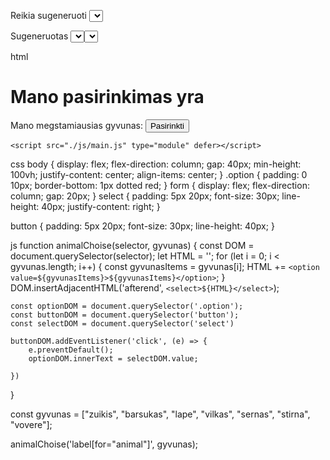 Reikia sugeneruoti <select> formos elementa, kuriame butu isvardintos tokios reiksmes: zuikis, barsukas, lape, vilkas, sernas, stirna, vovere.

Sugeneruotas <select> elementas turi buti iterptas tarp formos <label> ir <button> elementu.

Paspaudus submit mygtuka, pasirinkta <select> reiksme turi buti atvaizduota .option elemente.

html

<body>
    <h1>Mano pasirinkimas yra <span class="option"></span></h1>
    <form>
        <label for="animal">Mano megstamiausias gyvunas:</label>
        <button type="submit">Pasirinkti</button>
    </form>

    <script src="./js/main.js" type="module" defer></script>

</body>

css
body {
display: flex;
flex-direction: column;
gap: 40px;
min-height: 100vh;
justify-content: center;
align-items: center;
}
.option {
padding: 0 10px;
border-bottom: 1px dotted red;
}
form {
display: flex;
flex-direction: column;
gap: 20px;
}
select {
padding: 5px 20px;
font-size: 30px;
line-height: 40px;
justify-content: right;
}

button {
padding: 5px 20px;
font-size: 30px;
line-height: 40px;
}

js
function animalChoise(selector, gyvunas) {
const DOM = document.querySelector(selector);
let HTML = '';
for (let i = 0; i < gyvunas.length; i++) {
const gyvunasItems = gyvunas[i];
HTML += `<option value=${gyvunasItems}>${gyvunasItems}</option>`;
}
DOM.insertAdjacentHTML('afterend', `<select>${HTML}</select>`);

    const optionDOM = document.querySelector('.option');
    const buttonDOM = document.querySelector('button');
    const selectDOM = document.querySelector('select')

    buttonDOM.addEventListener('click', (e) => {
        e.preventDefault();
        optionDOM.innerText = selectDOM.value;

    })

}

const gyvunas = ["zuikis", "barsukas", "lape", "vilkas", "sernas", "stirna", "vovere"];

animalChoise('label[for="animal"]', gyvunas);
